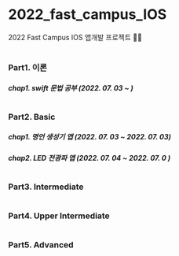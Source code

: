 # 2022_fast_campus_IOS
2022 Fast Campus IOS 앱개발 프로젝트 👩‍💻

#

### Part1. 이론 
##### chap1. swift 문법 공부 (2022. 07. 03 ~ )

#

### Part2. Basic
##### chap1. 명언 생성기 앱 (2022. 07. 03 ~ 2022. 07. 03)
##### chap2. LED 전광파 앱 (2022. 07. 04 ~ 2022. 07. 0 )

#

### Part3. Intermediate
#####

#

### Part4. Upper Intermediate
#####

#

### Part5. Advanced
#####

